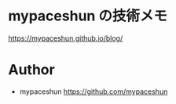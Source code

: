 # mypaceshun の技術メモ

https://mypaceshun.github.io/blog/

# Author

* mypaceshun <https://github.com/mypaceshun>
